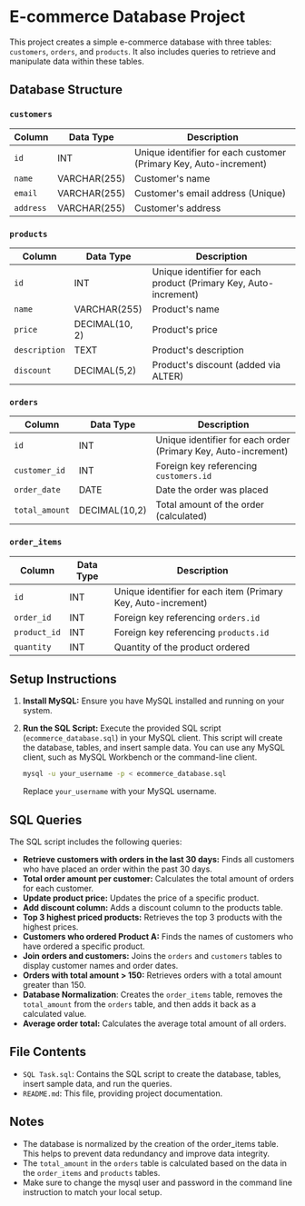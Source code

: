 # E-commerce Database Project

This project creates a simple e-commerce database with three tables: `customers`, `orders`, and `products`. It also includes queries to retrieve and manipulate data within these tables.

## Database Structure

### `customers`

| Column     | Data Type     | Description                                |
|------------|---------------|--------------------------------------------|
| `id`       | INT           | Unique identifier for each customer (Primary Key, Auto-increment) |
| `name`     | VARCHAR(255)  | Customer's name                            |
| `email`    | VARCHAR(255)  | Customer's email address (Unique)          |
| `address`  | VARCHAR(255)  | Customer's address                           |

### `products`

| Column      | Data Type     | Description                                |
|-------------|---------------|--------------------------------------------|
| `id`        | INT           | Unique identifier for each product (Primary Key, Auto-increment) |
| `name`      | VARCHAR(255)  | Product's name                             |
| `price`     | DECIMAL(10, 2) | Product's price                            |
| `description`| TEXT          | Product's description                      |
| `discount` | DECIMAL(5,2)   | Product's discount (added via ALTER)      |

### `orders`

| Column        | Data Type     | Description                                |
|---------------|---------------|--------------------------------------------|
| `id`          | INT           | Unique identifier for each order (Primary Key, Auto-increment) |
| `customer_id` | INT           | Foreign key referencing `customers.id`       |
| `order_date`  | DATE          | Date the order was placed                  |
| `total_amount`| DECIMAL(10,2) | Total amount of the order (calculated)     |

### `order_items`

| Column        | Data Type     | Description                                |
|---------------|---------------|--------------------------------------------|
| `id`          | INT           | Unique identifier for each item (Primary Key, Auto-increment) |
| `order_id`    | INT           | Foreign key referencing `orders.id`          |
| `product_id`  | INT           | Foreign key referencing `products.id`        |
| `quantity`    | INT           | Quantity of the product ordered            |

## Setup Instructions

1.  **Install MySQL:** Ensure you have MySQL installed and running on your system.
2.  **Run the SQL Script:** Execute the provided SQL script (`ecommerce_database.sql`) in your MySQL client.
   This script will create the database, tables, and insert sample data. You can use any MySQL client, such as MySQL Workbench or the command-line client.

    ```bash
    mysql -u your_username -p < ecommerce_database.sql
    ```

    Replace `your_username` with your MySQL username.

## SQL Queries

The SQL script includes the following queries:

* **Retrieve customers with orders in the last 30 days:** Finds all customers who have placed an order within the past 30 days.
* **Total order amount per customer:** Calculates the total amount of orders for each customer.
* **Update product price:** Updates the price of a specific product.
* **Add discount column:** Adds a discount column to the products table.
* **Top 3 highest priced products:** Retrieves the top 3 products with the highest prices.
* **Customers who ordered Product A:** Finds the names of customers who have ordered a specific product.
* **Join orders and customers:** Joins the `orders` and `customers` tables to display customer names and order dates.
* **Orders with total amount > 150:** Retrieves orders with a total amount greater than 150.
* **Database Normalization**: Creates the `order_items` table, removes the `total_amount` from the `orders` table, and then adds it back as a calculated value.
* **Average order total:** Calculates the average total amount of all orders.

## File Contents

* `SQL Task.sql`: Contains the SQL script to create the database, tables, insert sample data, and run the queries.
* `README.md`: This file, providing project documentation.

## Notes

* The database is normalized by the creation of the order_items table. This helps to prevent data redundancy and improve data integrity.
* The `total_amount` in the `orders` table is calculated based on the data in the `order_items` and `products` tables.
* Make sure to change the mysql user and password in the command line instruction to match your local setup.
